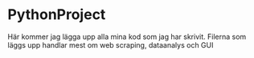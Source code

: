 # PythonProject

Här kommer jag lägga upp alla mina kod som jag har skrivit.
Filerna som läggs upp handlar mest om web scraping, dataanalys och GUI
